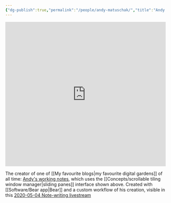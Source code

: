 ```yaml
---
{"dg-publish":true,"permalink":"/people/andy-matuschak/","title":"Andy Matuschak","tags":["🌲"]}
---
```



<div style='position:relative; padding-bottom:calc(81.23% + 44px)'><iframe src='https://gfycat.com/ifr/WastefulClearAsp' frameborder='0' scrolling='no' width='100%' height='100%' style='position:absolute;top:0;left:0;' allowfullscreen></iframe></div>

The creator of one of [[My favourite blogs\|my favourite digital gardens]] of all time: [Andy's working notes](https://notes.andymatuschak.org/About_these_notes), which uses the [[Concepts/scrollable tiling window manager\|sliding panes]] interface shown above. Created with [[Software/Bear app\|Bear]] and a custom workflow of his creation, visible in this [2020-05-04 Note-writing livestream ](https://www.youtube.com/watch?v=DGcs4tyey18)
